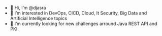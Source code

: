 - 👋 Hi, I’m @djasra
- 👀 I’m interested in DevOps, CICD, Cloud, It Security, Big Data and Artificial Intelligence topics
- 🌱 I’m currently looking for new challenges arround Java REST API and PKI.
<!---
djasra/djasra is a ✨ special ✨ repository because its `README.md` (this file) appears on your GitHub profile.
You can click the Preview link to take a look at your changes.
--->
